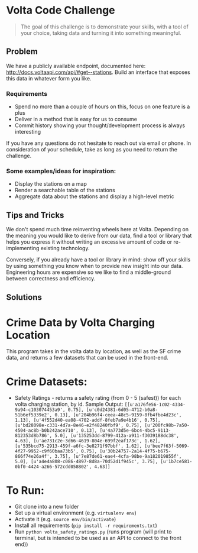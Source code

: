 # Volta Code Challenge
> The goal of this challenge is to demonstrate your skills, with a tool of your choice, taking data and turning it into something meaningful.

## Problem
We have a publicly available endpoint, documented here:
http://docs.voltaapi.com/api/#get--stations.
Build an interface that exposes this data in whatever form you like.

### Requirements
- Spend no more than a couple of hours on this, focus on one feature is a plus
- Deliver in a method that is easy for us to consume
- Commit history showing your thought/development process is always interesting

If you have any questions do not hesitate to reach out via email or phone. In consideration of your schedule, take as long as you need to return the challenge. 

### Some examples/ideas for inspiration:
- Display the stations on a map
- Render a searchable table of the stations
- Aggregate data about the stations and display a high-level metric

## Tips and Tricks
We don't spend much time reinventing wheels here at Volta. Depending on the meaning you would like to derive from our data, find a tool or library that helps you express it without writing an excessive amount of code or re-implementing existing technology.

Conversely, if you already have a tool or library in mind: show off your skills by using something you know when to provide new insight into our data. Engineering hours are expensive so we like to find a middle-ground between correctness and efficiency.

## Solutions

# Crime Data by Volta Charging Location
This program takes in the volta data by location, as well as the SF crime data, and returns a few datasets that can be used in the front-end.

# Crime Datasets:

* Safety Ratings - returns a safety rating (from 0 - 5 (safest)) for each volta charging station, by id.
Sample Output:
```[[u'a176fe56-1c02-4334-9a94-c103074453a9', 0.75], [u'c0d24381-6d05-4712-b0a8-51b6ef5339e2', 0.13], [u'204b96f4-ceea-48c5-9159-8fb4fbe4d23c', 1.13], [u'4f552d40-ea08-4702-addf-8feb7a9e4b16', 0.75], [u'bd28098e-c331-4d7a-8e46-e2f48240fbf9', 0.75], [u'200fc98b-7a50-4504-ac8b-b0b242ace710', 0.13], [u'4a773d5e-6bc4-4bc5-9113-812353d8b786', 5.0], [u'135253dd-8799-412a-a911-f3039188dc38', 4.63], [u'ae731c2e-3d66-4619-804e-699f2eaf173c', 1.62], [u'535bcd75-2913-459f-a6fc-3e8271f97bbf', 1.62], [u'bee7f63f-5069-4f27-9952-c9f60baa73b5', 0.75], [u'30b24757-2a14-4f75-b675-866f74e26a4f', 3.75], [u'7e87de61-eae4-4cfa-98be-9a182019855f', 5.0], [u'a4e4a808-c086-4897-8d8a-70d52d1f945c', 3.75], [u'1b7ce581-0bf0-4424-a266-572cdd058802', 4.63]]```

# To Run:
* Git clone into a new folder
* Set up a virtual environment (e.g. `virtualenv env`)
* Activate it (e.g. `source env/bin/activate`)
* Install all requirements (`pip install -r requirements.txt`)
* Run `python volta_safety_ratings.py` (runs program (will print to terminal, but is intended to be used as an API to connect to the front end))
